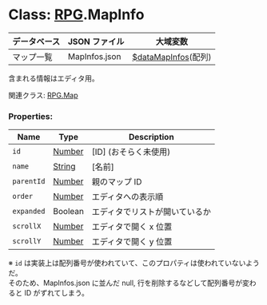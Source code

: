# Class: [RPG](RPG.md).MapInfo

| データベース | JSON ファイル | 大域変数                                                      |
| ------------ | ------------- | ------------------------------------------------------------- |
| マップ一覧   | MapInfos.json | [$dataMapInfos](global.md#datamapInfos-arrayrpgmapInfo)(配列) |

含まれる情報はエディタ用。

関連クラス: [RPG.Map](RPG.Map.md)

### Properties:

| Name       | Type                | Description                    |
| ---------- | ------------------- | ------------------------------ |
| `id`       | [Number](Number.md) | [ID] \(おそらく未使用)         |
| `name`     | [String](String.md) | [名前]                         |
| `parentId` | [Number](Number.md) | 親のマップ ID                  |
| `order`    | [Number](Number.md) | エディタへの表示順             |
| `expanded` | Boolean             | エディタでリストが開いているか |
| `scrollX`  | [Number](Number.md) | エディタで開く x 位置          |
| `scrollY`  | [Number](Number.md) | エディタで開く y 位置          |

※ `id` は実装上は配列番号が使われていて、このプロパティは使われていないようだ。<br />
そのため、MapInfos.json に並んだ null, 行を削除するなどして配列番号が変わると ID がずれてしまう。

